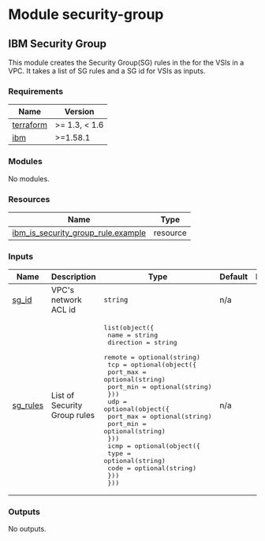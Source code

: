 # Module security-group

## IBM Security Group

This module creates the Security Group(SG) rules in the for the VSIs in a VPC. It takes a list of SG rules and a SG id for VSIs as inputs.

<!-- BEGINNING OF PRE-COMMIT-TERRAFORM DOCS HOOK -->
### Requirements

| Name | Version |
|------|---------|
| <a name="requirement_terraform"></a> [terraform](#requirement\_terraform) | >= 1.3, < 1.6 |
| <a name="requirement_ibm"></a> [ibm](#requirement\_ibm) | >=1.58.1 |

### Modules

No modules.

### Resources

| Name | Type |
|------|------|
| [ibm_is_security_group_rule.example](https://registry.terraform.io/providers/IBM-Cloud/ibm/latest/docs/resources/is_security_group_rule) | resource |

### Inputs

| Name | Description | Type | Default | Required |
|------|-------------|------|---------|:--------:|
| <a name="input_sg_id"></a> [sg\_id](#input\_sg\_id) | VPC's network ACL id | `string` | n/a | yes |
| <a name="input_sg_rules"></a> [sg\_rules](#input\_sg\_rules) | List of Security Group rules | <pre>list(object({<br>    name      = string<br>    direction = string<br>    remote    = optional(string)<br>    tcp = optional(object({<br>      port_max = optional(string)<br>      port_min = optional(string)<br>    }))<br>    udp = optional(object({<br>      port_max = optional(string)<br>      port_min = optional(string)<br>    }))<br>    icmp = optional(object({<br>      type = optional(string)<br>      code = optional(string)<br>    }))<br>  }))</pre> | n/a | yes |

### Outputs

No outputs.
<!-- END OF PRE-COMMIT-TERRAFORM DOCS HOOK -->
